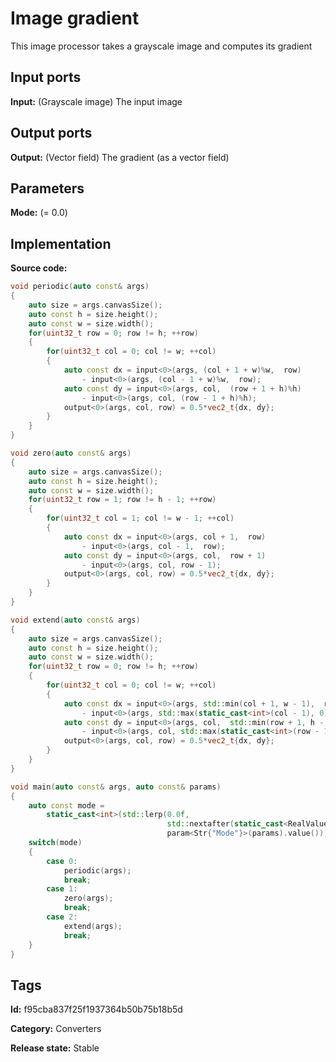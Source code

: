 # Image gradient

This image processor takes a grayscale image and computes its gradient

## Input ports

__Input:__ (Grayscale image) The input image

## Output ports

__Output:__ (Vector field) The gradient (as a vector field)

## Parameters

__Mode:__ (= 0.0)

## Implementation

__Source code:__

```c++
void periodic(auto const& args)
{
	auto size = args.canvasSize();
	auto const h = size.height();
	auto const w = size.width();
	for(uint32_t row = 0; row != h; ++row)
	{
		for(uint32_t col = 0; col != w; ++col)
		{
			auto const dx = input<0>(args, (col + 1 + w)%w,  row)
				- input<0>(args, (col - 1 + w)%w,  row);
			auto const dy = input<0>(args, col,  (row + 1 + h)%h)
				- input<0>(args, col, (row - 1 + h)%h);
			output<0>(args, col, row) = 0.5*vec2_t{dx, dy};
		}
	}
}

void zero(auto const& args)
{
	auto size = args.canvasSize();
	auto const h = size.height();
	auto const w = size.width();
	for(uint32_t row = 1; row != h - 1; ++row)
	{
		for(uint32_t col = 1; col != w - 1; ++col)
		{
			auto const dx = input<0>(args, col + 1,  row)
				- input<0>(args, col - 1,  row);
			auto const dy = input<0>(args, col,  row + 1)
				- input<0>(args, col, row - 1);
			output<0>(args, col, row) = 0.5*vec2_t{dx, dy};
		}
	}
}

void extend(auto const& args)
{
	auto size = args.canvasSize();
	auto const h = size.height();
	auto const w = size.width();
	for(uint32_t row = 0; row != h; ++row)
	{
		for(uint32_t col = 0; col != w; ++col)
		{
			auto const dx = input<0>(args, std::min(col + 1, w - 1),  row)
				- input<0>(args, std::max(static_cast<int>(col - 1), 0),  row);
			auto const dy = input<0>(args, col,  std::min(row + 1, h - 1))
				- input<0>(args, col, std::max(static_cast<int>(row - 1), 0));
			output<0>(args, col, row) = 0.5*vec2_t{dx, dy};
		}
	}
}

void main(auto const& args, auto const& params)
{
	auto const mode =
	    static_cast<int>(std::lerp(0.0f,
	                               std::nextafter(static_cast<RealValue>(3), 0.0f),
	                               param<Str{"Mode"}>(params).value()));
	switch(mode)
	{
		case 0:
			periodic(args);
			break;
		case 1:
			zero(args);
			break;
		case 2:
			extend(args);
			break;
	}
}
```

## Tags

__Id:__ f95cba837f25f1937364b50b75b18b5d

__Category:__ Converters

__Release state:__ Stable